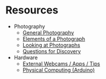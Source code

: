 # Resources

- Photography
  - [General
    Photography](https://github.com/ellennickles/xphoto-s24/blob/main/resources/general-photography.md)
  - [Elements of a
    Photograph](https://github.com/ellennickles/xphoto-s24/blob/main/resources/photograph-elements.md)
  - [Looking at
    Photographs](https://github.com/ellennickles/xphoto-s24/blob/main/resources/looking-at-photographs.md)
  - [Questions for
    Discovery](https://github.com/ellennickles/xphoto-s24/blob/main/resources/questions-for-discovery.md)
- Hardware
  - [External Webcams / Apps / Tips](https://tinyurl.com/externalwebcams)
  - [Physical Computing
    (Arduino)](https://github.com/ellennickles/xphoto-s24/blob/main/resources/physical-computing.md)
